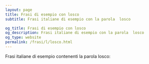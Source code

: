 ```yaml
---
layout: page
title: Frasi di esempio con losco 
subtitle: Frasi italiane di esempio con la parola  losco

og_title: Frasi di esempio con losco 
og_description: Frasi italiane di esempio con la parola  losco
og_type: website
permalink: /frasi/l/losco.html
---
```


Frasi italiane di esempio contenenti la parola losco:



